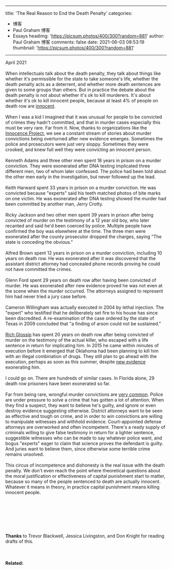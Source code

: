 
---
title: 'The Real Reason to End the Death Penalty'
categories: 
 - 博客
 - Paul Graham 博客
 - Essays
headimg: 'https://picsum.photos/400/300?random=881'
author: Paul Graham 博客
comments: false
date: 2021-06-03 08:53:19
thumbnail: 'https://picsum.photos/400/300?random=881'
---

<div>   
April 2021<br><br>When intellectuals talk about the death penalty, they talk about
things like whether it's permissible for the state to take someone's
life, whether the death penalty acts as a deterrent, and whether
more death sentences are given to some groups than others. But in
practice the debate about the death penalty is not about whether
it's ok to kill murderers. It's about whether it's ok to kill
innocent people, because at least 4% of people on death row are
<a href="https://www.pnas.org/content/111/20/7230"><u>innocent</u></a>.<br><br>When I was a kid I imagined that it was unusual for people to be
convicted of crimes they hadn't committed, and that in murder cases
especially this must be very rare. Far from it. Now, thanks to
organizations like the
<a href="https://innocenceproject.org/all-cases"><u>Innocence Project</u></a>,
we see a constant stream
of stories about murder convictions being overturned after new
evidence emerges. Sometimes the police and prosecutors were just
very sloppy. Sometimes they were crooked, and knew full well they
were convicting an innocent person.<br><br>Kenneth Adams and three other men spent 18 years in prison on a
murder conviction. They were exonerated after DNA testing implicated
three different men, two of whom later confessed. The police had
been told about the other men early in the investigation, but never
followed up the lead.<br><br>Keith Harward spent 33 years in prison on a murder conviction. He
was convicted because "experts" said his teeth matched photos of
bite marks on one victim. He was exonerated after DNA testing showed
the murder had been committed by another man, Jerry Crotty.<br><br>Ricky Jackson and two other men spent 39 years in prison after being
convicted of murder on the testimony of a 12 year old boy, who later
recanted and said he'd been coerced by police. Multiple people have
confirmed the boy was elsewhere at the time. The three men were
exonerated after the county prosecutor dropped the charges, saying
"The state is conceding the obvious."<br><br>Alfred Brown spent 12 years in prison on a murder conviction,
including 10 years on death row. He was exonerated after it was
discovered that the assistant district attorney had concealed phone
records proving he could not have committed the crimes.<br><br>Glenn Ford spent 29 years on death row after having been convicted
of murder. He was exonerated after new evidence proved he was not
even at the scene when the murder occurred. The attorneys assigned
to represent him had never tried a jury case before.<br><br>Cameron Willingham was actually executed in 2004 by lethal injection.
The "expert" who testified that he deliberately set fire to his
house has since been discredited. A re-examination of the case
ordered by the state of Texas in 2009 concluded that "a finding of
arson could not be sustained."<br><br><a href="https://saverichardglossip.com/facts"><u>Rich Glossip</u></a> 
has spent 20 years on death row after being convicted
of murder on the testimony of the actual killer, who escaped with
a life sentence in return for implicating him. In 2015 he came
within minutes of execution before it emerged that Oklahoma had
been planning to kill him with an illegal combination of drugs.
They still plan to go ahead with the execution, perhaps as soon as
this summer, despite 
<a href="https://www.usnews.com/news/best-states/oklahoma/articles/2020-10-14/attorney-for-oklahoma-death-row-inmate-claims-new-evidence"><u>new 
evidence</u></a> exonerating him.<br><br>I could go on. There are hundreds of similar cases. In Florida
alone, 29 death row prisoners have been exonerated so far.<br><br>Far from being rare, wrongful murder convictions are 
<a href="https://deathpenaltyinfo.org/policy-issues/innocence/description-of-innocence-cases"><u>very common</u></a>.
Police are under pressure to solve a crime that has gotten a lot
of attention. When they find a suspect, they want to believe he's
guilty, and ignore or even destroy evidence suggesting otherwise.
District attorneys want to be seen as effective and tough on crime,
and in order to win convictions are willing to manipulate witnesses
and withhold evidence. Court-appointed defense attorneys are
overworked and often incompetent. There's a ready supply of criminals
willing to give false testimony in return for a lighter sentence,
suggestible witnesses who can be made to say whatever police want,
and bogus "experts" eager to claim that science proves the defendant
is guilty. And juries want to believe them, since otherwise some
terrible crime remains unsolved.<br><br>This circus of incompetence and dishonesty is the real issue with
the death penalty. We don't even reach the point where theoretical
questions about the moral justification or effectiveness of capital
punishment start to matter, because so many of the people sentenced
to death are actually innocent. Whatever it means in theory, in
practice capital punishment means killing innocent people.<br><br><br><br><br><br><br><br>
<b>Thanks</b> to Trevor Blackwell, Jessica Livingston, and Don Knight for
reading drafts of this.<br><br><br><br><b>Related:</b><br><br>  
</div>
            